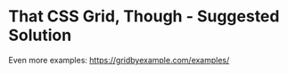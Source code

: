 # That CSS Grid, Though - Suggested Solution 
Even more examples:
https://gridbyexample.com/examples/